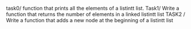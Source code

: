 task0/ function that prints all the elements of a listintt list.
Task1/ Write a function that returns the number of elements in a linked listintt list
TASK2 / Write a function that adds a new node at the beginning of a listintt list
